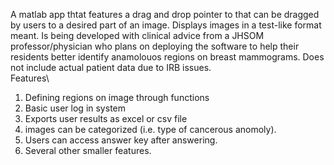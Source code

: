 A matlab app thtat features a drag and drop pointer to that can be dragged by users to a desired part of an image. Displays images in a test-like format meant. Is being developed with clinical advice from a JHSOM professor/physician who plans on deploying the software to help their residents better identify anamolouos regions on breast mammograms. Does not include actual patient data due to IRB issues. \
Features\
1. Defining regions on image through functions
2. Basic user log in system
3. Exports user results as excel or csv file
4. images can be categorized (i.e. type of cancerous anomoly).
5. Users can access answer key after answering.
6. Several other smaller features. 
